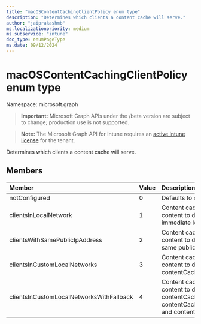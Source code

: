 ```yaml
---
title: "macOSContentCachingClientPolicy enum type"
description: "Determines which clients a content cache will serve."
author: "jaiprakashmb"
ms.localizationpriority: medium
ms.subservice: "intune"
doc_type: enumPageType
ms.date: 09/12/2024
---
```


# macOSContentCachingClientPolicy enum type

Namespace: microsoft.graph

> **Important:** Microsoft Graph APIs under the /beta version are subject to change; production use is not supported.

> **Note:** The Microsoft Graph API for Intune requires an [active Intune license](https://go.microsoft.com/fwlink/?linkid=839381) for the tenant.

Determines which clients a content cache will serve.

## Members
|Member|Value|Description|
|:---|:---|:---|
|notConfigured|0|Defaults to clients in local network.|
|clientsInLocalNetwork|1|Content caches will provide content to devices only in their immediate local network.|
|clientsWithSamePublicIpAddress|2|Content caches will provide content to devices that share the same public IP address.|
|clientsInCustomLocalNetworks|3|Content caches will provide content to devices in contentCachingClientListenRanges.|
|clientsInCustomLocalNetworksWithFallback|4|Content caches will provide content to devices in contentCachingClientListenRanges, contentCachingPeerListenRanges, and contentCachingParents.|

